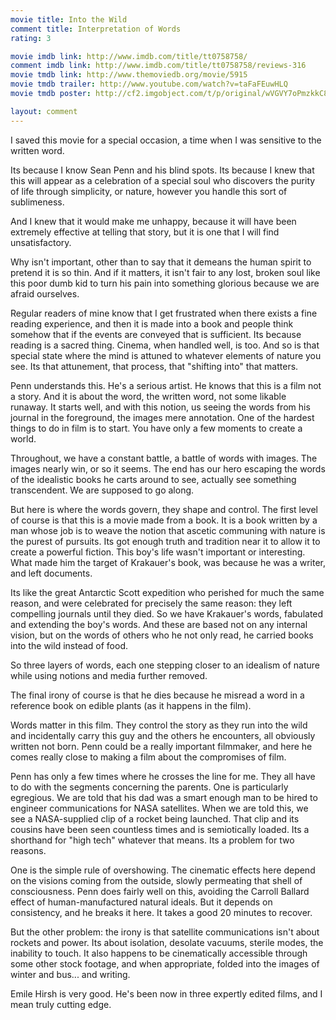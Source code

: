 ```yaml
---
movie title: Into the Wild
comment title: Interpretation of Words
rating: 3

movie imdb link: http://www.imdb.com/title/tt0758758/
comment imdb link: http://www.imdb.com/title/tt0758758/reviews-316
movie tmdb link: http://www.themoviedb.org/movie/5915
movie tmdb trailer: http://www.youtube.com/watch?v=taFaFEuwHLQ
movie tmdb poster: http://cf2.imgobject.com/t/p/original/wVGVY7oPmzkkC8QPqjbStaYOMyo.jpg

layout: comment
---
```


I saved this movie for a special occasion, a time when I was sensitive to the written word. 

Its because I know Sean Penn and his blind spots. Its because I knew that this will appear as a celebration of a special soul who discovers the purity of life through simplicity, or nature, however you handle this sort of sublimeness.

And I knew that it would make me unhappy, because it will have been extremely effective at telling that story, but it is one that I will find unsatisfactory.

Why isn't important, other than to say that it demeans the human spirit to pretend it is so thin. And if it matters, it isn't fair to any lost, broken soul like this poor dumb kid to turn his pain into something glorious because we are afraid ourselves.

Regular readers of mine know that I get frustrated when there exists a fine reading experience, and then it is made into a book and people think somehow that if the events are conveyed that is sufficient. Its because reading is a sacred thing. Cinema, when handled well, is too. And so is that special state where the mind is attuned to whatever elements of nature you see. Its that attunement, that process, that "shifting into" that matters.

Penn understands this. He's a serious artist. He knows that this is a film not a story. And it is about the word, the written word, not some likable runaway. It starts well, and with this notion, us seeing the words from his journal in the foreground, the images mere annotation. One of the hardest things to do in film is to start. You have only a few moments to create a world.

Throughout, we have a constant battle, a battle of words with images. The images nearly win, or so it seems. The end has our hero escaping the words of the idealistic books he carts around to see, actually see something transcendent. We are supposed to go along.

But here is where the words govern, they shape and control. The first level of course is that this is a movie made from a book. It is a book written by a man whose job is to weave the notion that ascetic communing with nature is the purest of pursuits. Its got enough truth and tradition near it to allow it to create a powerful fiction. This boy's life wasn't important or interesting. What made him the target of Krakauer's book, was because he was a writer, and left documents.

Its like the great Antarctic Scott expedition who perished for much the same reason, and were celebrated for precisely the same reason: they left compelling journals until they died. So we have Krakauer's words, fabulated and extending the boy's words. And these are based not on any internal vision, but on the words of others who he not only read, he carried books into the wild instead of food.

So three layers of words, each one stepping closer to an idealism of nature while using notions and media further removed.

The final irony of course is that he dies because he misread a word in a reference book on edible plants (as it happens in the film).

Words matter in this film. They control the story as they run into the wild and incidentally carry this guy and the others he encounters, all obviously written not born. Penn could be a really important filmmaker, and here he comes really close to making a film about the compromises of film. 

Penn has only a few times where he crosses the line for me. They all have to do with the segments concerning the parents. One is particularly egregious. We are told that his dad was a smart enough man to be hired to engineer communications for NASA satellites. When we are told this, we see a NASA-supplied clip of a rocket being launched. That clip and its cousins have been seen countless times and is semiotically loaded. Its a shorthand for "high tech" whatever that means. Its a problem for two reasons.

One is the simple rule of overshowing. The cinematic effects here depend on the visions coming from the outside, slowly permeating that shell of consciousness. Penn does fairly well on this, avoiding the Carroll Ballard effect of human-manufactured natural ideals. But it depends on consistency, and he breaks it here. It takes a good 20 minutes to recover.

But the other problem: the irony is that satellite communications isn't about rockets and power. Its about isolation, desolate vacuums, sterile modes, the inability to touch. It also happens to be cinematically accessible through some other stock footage, and when appropriate, folded into the images of winter and bus... and writing.

Emile Hirsh is very good. He's been now in three expertly edited films, and I mean truly cutting edge.